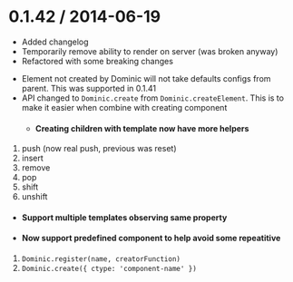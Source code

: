 0.1.42 / 2014-06-19
==================
  * Added changelog
  * Temporarily remove ability to render on server (was broken anyway)
  * Refactored with some breaking changes
- Element not created by Dominic will not take defaults configs from parent.
    This was supported in 0.1.41
- API changed to `Dominic.create` from `Dominic.createElement`. This
    is to make it easier when combine with creating component
  * #### Creating children with template now have more helpers
1. push (now real push, previous was reset)
2. insert
3. remove
4. pop
5. shift
6. unshift
  * #### Support multiple templates observing same property
  * #### Now support predefined component to help avoid some repeatitive
1. `Dominic.register(name, creatorFunction)`
2. `Dominic.create({ ctype: 'component-name' })`
